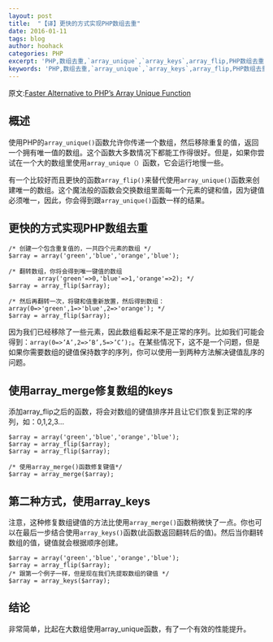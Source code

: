 ```yaml
---
layout: post
title:  "【译】更快的方式实现PHP数组去重"
date: 2016-01-11
tags: blog
author: hoohack
categories: PHP
excerpt: 'PHP,数组去重,`array_unique`,`array_keys`,array_flip,PHP数组去重,更快的方式实现PHP数组去重'
keywords: 'PHP,数组去重,`array_unique`,`array_keys`,array_flip,PHP数组去重,更快的方式实现PHP数组去重'
---
```


原文:[Faster Alternative to PHP’s Array Unique Function](http://www.thecave.info/faster-alternative-to-phps-array-unique-function/)

## 概述
使用PHP的`array_unique()`函数允许你传递一个数组，然后移除重复的值，返回一个拥有唯一值的数组。这个函数大多数情况下都能工作得很好。但是，如果你尝试在一个大的数组里使用`array_unique（）`函数，它会运行地慢一些。

有一个比较好而且更快的函数`array_flip()`来替代使用`array_unique()`函数来创建唯一的数组。这个魔法般的函数会交换数组里面每一个元素的键和值，因为键值必须唯一，因此，你会得到跟`array_unique()`函数一样的结果。

## 更快的方式实现PHP数组去重



    /* 创建一个包含重复值的，一共四个元素的数组 */
    $array = array('green','blue','orange','blue');

    /* 翻转数组，你将会得到唯一键值的数组
            array('green'=>0,'blue'=>1,'orange'=>2); */
    $array = array_flip($array);

    /* 然后再翻转一次，将键和值重新放置，然后得到数组：array(0=>'green',1=>'blue',2=>'orange'); */
    $array = array_flip($array);

因为我们已经移除了一些元素，因此数组看起来不是正常的序列。比如我们可能会得到：`array(0=>’A’,2=>’B’,5=>’C’);`。在某些情况下，这不是一个问题，但是如果你需要数组的键值保持数字的序列，你可以使用一到两种方法解决键值乱序的问题。

## 使用array_merge修复数组的keys
添加array_flip之后的函数，将会对数组的键值排序并且让它们恢复到正常的序列，如：0,1,2,3...

    $array = array('green','blue','orange','blue');
    $array = array_flip($array);
    $array = array_flip($array);

    /* 使用array_merge()函数修复键值*/
    $array = array_merge($array);

## 第二种方式，使用array_keys
注意，这种修复数组键值的方法比使用`array_merge()`函数稍微快了一点。你也可以在最后一步结合使用`array_keys()`函数(此函数返回翻转后的值)。然后当你翻转数组的值，键值就会根据顺序创建。

    $array = array('green','blue','orange','blue');
    $array = array_flip($array);
    /* 跟第一个例子一样，但是现在我们先提取数组的键值 */
    $array = array_keys($array);

## 结论
非常简单，比起在大数组使用array_unique函数，有了一个有效的性能提升。

